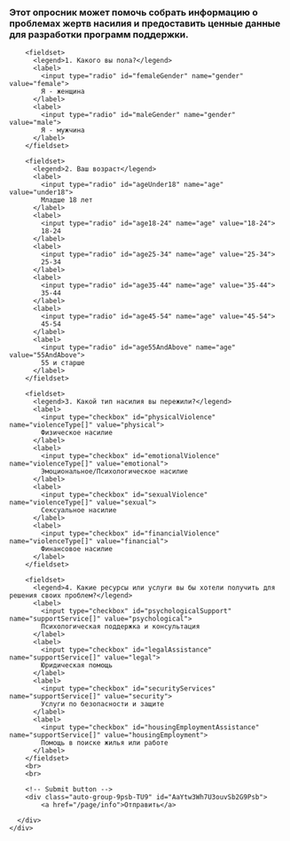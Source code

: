 <!DOCTYPE html>
<html lang="en">

<head>
  <meta charset="UTF-8">
  <meta http-equiv="X-UA-Compatible" content="IE=edge">
  <meta name="viewport" content="width=device-width, initial-scale=1.0">
  <title>Your Form Title</title>

  <style>
    /* Add your existing styles here */

    input[type="checkbox"],
    input[type="radio"] {
      width: 20px;
      height: 20px;
      margin-right: 5px;
    }

    label {
      display: block;
      margin-bottom: 10px;
    }

    fieldset {
      border: 1px solid #ccc;
      padding: 10px;
      margin-bottom: 15px;
    }

    legend {
      font-weight: bold;
    }

    
.auto-group-9psb-TU9 {
      background-color: #1b1d4d; /* Blue color */
      color: #fff; /* White text color */
      padding: 20px 40px;
      border: none;
      border-radius: 0px;
      cursor: pointer;
      position: absolute;
      bottom: 20px;
      right: 160px;
    }
  </style>
</head>

<body>
  <form action="/submit" method="post">
    <div class="auto-group-v4rs-LQu" id="MVJfoqqjPWwUPCLvvJV4Rs">
      <h3>
        <p class="item--V2u" id="1:71">Этот опросник может помочь собрать информацию о проблемах жертв насилия и
          предоставить ценные данные для разработки программ поддержки.</p>
      </h3>
      <div class="auto-group-1bq1-Kw3" id="MVJgGARD4XMBsf42eF1BQ1">

        <fieldset>
          <legend>1. Какого вы пола?</legend>
          <label>
            <input type="radio" id="femaleGender" name="gender" value="female">
            Я - женщина
          </label>
          <label>
            <input type="radio" id="maleGender" name="gender" value="male">
            Я - мужчина
          </label>
        </fieldset>

        <fieldset>
          <legend>2. Ваш возраст</legend>
          <label>
            <input type="radio" id="ageUnder18" name="age" value="under18">
            Младше 18 лет
          </label>
          <label>
            <input type="radio" id="age18-24" name="age" value="18-24">
            18-24
          </label>
          <label>
            <input type="radio" id="age25-34" name="age" value="25-34">
            25-34
          </label>
          <label>
            <input type="radio" id="age35-44" name="age" value="35-44">
            35-44
          </label>
          <label>
            <input type="radio" id="age45-54" name="age" value="45-54">
            45-54
          </label>
          <label>
            <input type="radio" id="age55AndAbove" name="age" value="55AndAbove">
            55 и старше
          </label>
        </fieldset>

        <fieldset>
          <legend>3. Какой тип насилия вы пережили?</legend>
          <label>
            <input type="checkbox" id="physicalViolence" name="violenceType[]" value="physical">
            Физическое насилие
          </label>
          <label>
            <input type="checkbox" id="emotionalViolence" name="violenceType[]" value="emotional">
            Эмоциональное/Психологическое насилие
          </label>
          <label>
            <input type="checkbox" id="sexualViolence" name="violenceType[]" value="sexual">
            Сексуальное насилие
          </label>
          <label>
            <input type="checkbox" id="financialViolence" name="violenceType[]" value="financial">
            Финансовое насилие
          </label>
        </fieldset>

        <fieldset>
          <legend>4. Какие ресурсы или услуги вы бы хотели получить для решения своих проблем?</legend>
          <label>
            <input type="checkbox" id="psychologicalSupport" name="supportService[]" value="psychological">
            Психологическая поддержка и консультация
          </label>
          <label>
            <input type="checkbox" id="legalAssistance" name="supportService[]" value="legal">
            Юридическая помощь
          </label>
          <label>
            <input type="checkbox" id="securityServices" name="supportService[]" value="security">
            Услуги по безопасности и защите
          </label>
          <label>
            <input type="checkbox" id="housingEmploymentAssistance" name="supportService[]" value="housingEmployment">
            Помощь в поиске жилья или работе
          </label>
        </fieldset>
        <br>
        <br>

        <!-- Submit button -->
        <div class="auto-group-9psb-TU9" id="AaYtw3Wh7U3ouvSb2G9Psb">
            <a href="/page/info">Отправить</a>

      </div>
    </div>
  </form>
</body>

</html>
